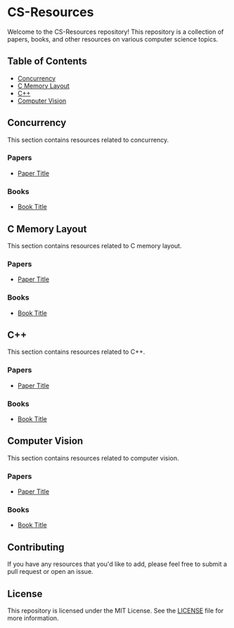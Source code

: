 # CS-Resources

Welcome to the CS-Resources repository! This repository is a collection of papers, books, and other resources on various computer science topics.

## Table of Contents

-  [Concurrency](#concurrency)
-  [C Memory Layout](#c-memory-layout)
-  [C++](#c)
-  [Computer Vision](#computer-vision)

## Concurrency

This section contains resources related to concurrency.

### Papers
-  [Paper Title](link)

### Books
-  [Book Title](link)

## C Memory Layout

This section contains resources related to C memory layout.

### Papers
-  [Paper Title](link)

### Books
-  [Book Title](link)

## C++

This section contains resources related to C++.

### Papers
-  [Paper Title](link)

### Books
-  [Book Title](link)

## Computer Vision

This section contains resources related to computer vision.

### Papers
-  [Paper Title](link)

### Books
-  [Book Title](link)

## Contributing

If you have any resources that you'd like to add, please feel free to submit a pull request or open an issue.

## License

This repository is licensed under the MIT License. See the [LICENSE](LICENSE) file for more information.
